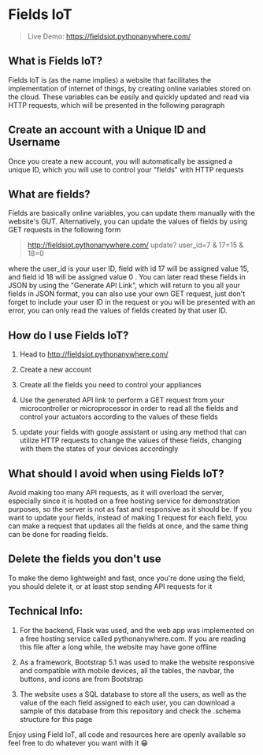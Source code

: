 # Fields IoT

> Live Demo: https://fieldsiot.pythonanywhere.com/

## What is Fields IoT?
Fields IoT is (as the name implies) a website that facilitates the implementation of internet of things, by creating online variables stored on the cloud. These variables can be easily and quickly updated and read via HTTP requests, which will be presented in the following paragraph


## Create an account with a Unique ID and Username
Once you create a new account, you will automatically be assigned a unique ID, which you will use to control your "fields" with HTTP requests


## What are fields?
Fields are basically online variables, you can update them manually with the website's GUT. Alternatively, you can update the values of fields by using GET requests in the following form
> http://fieldsiot.pythonanywhere.com/  update?  user_id=7  &  17=15  &  18=0

where the user_id is your user ID, field with id 17 will be assigned value 15, and field id 18 will be assigned value 0 .
You can later read these fields in JSON by using the "Generate API Link", which will return to you all your fields in JSON format, you can also use your own GET request, just don't forget to include your user ID in the request or you will be presented with an error, you can only read the values of fields created by that user ID.


## How do I use Fields IoT?
1. Head to http://fieldsiot.pythonanywhere.com/

1. Create a new account

1. Create all the fields you need to control your appliances

1. Use the generated API link to perform a GET request from your microcontroller or microprocessor in order to read all the fields and control your actuators according to the values of these fields

1. update your fields with google assistant or using any method that can utilize HTTP requests to change the values of these fields, changing with them the states of your devices accordingly


## What should I avoid when using Fields IoT?
Avoid making too many API requests, as it will overload the server, especially since it is hosted on a free hosting service for demonstration purposes, so the server is not as fast and responsive as it should be. If you want to update your fields, instead of making 1 request for each field, you can make a request that updates all the fields at once, and the same thing can be done for reading fields.


## Delete the fields you don't use
To make the demo lightweight and fast, once you're done using the field, you should delete it, or at least stop sending API requests for it

## Technical Info:
1. For the backend, Flask was used, and the web app was implemented on a free hosting service called pythonanywhere.com. If you are reading this file after a long while, the website may have gone offline

1. As a framework, Bootstrap 5.1 was used to make the website responsive and compatible with mobile devices, all the tables, the navbar, the buttons, and icons are from Bootstrap

1. The website uses a SQL database to store all the users, as well as the value of the each field assigned to each user, you can download a sample of this database from this repository and check the .schema structure for this page


Enjoy using Field IoT, all code and resources here are openly available so feel free to do whatever you want with it 😁

